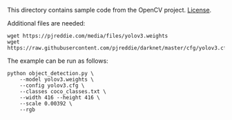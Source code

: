 This directory contains sample code from the OpenCV project. [License](https://opencv.org/license/).

Additional files are needed:

    wget https://pjreddie.com/media/files/yolov3.weights  
    wget https://raw.githubusercontent.com/pjreddie/darknet/master/cfg/yolov3.cfg

The example can be run as follows:

    python object_detection.py \
        --model yolov3.weights \
        --config yolov3.cfg \
        --classes coco_classes.txt \
        --width 416 --height 416 \
        --scale 0.00392 \
        --rgb
